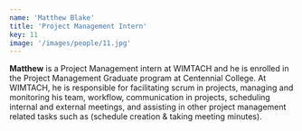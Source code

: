 ```yaml
---
name: 'Matthew Blake'
title: 'Project Management Intern'
key: 11
image: '/images/people/11.jpg'
---
```

**Matthew** is a Project Management intern at WIMTACH and he is enrolled in the Project Management Graduate program at Centennial College. At WIMTACH, he is responsible for facilitating scrum in projects, managing and monitoring his team, workflow, communication in projects, scheduling internal and external meetings, and assisting in other project management related tasks such as (schedule creation & taking meeting minutes).